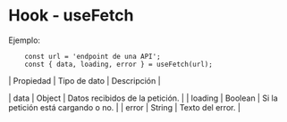 # Hook - useFetch

Ejemplo:

```
    const url = 'endpoint de una API';
    const { data, loading, error } = useFetch(url);
```

| Propiedad | Tipo de dato | Descripción |

| data | Object | Datos recibidos de la petición. |
| loading | Boolean | Si la petición está cargando o no. |
| error | String | Texto del error. | 
 

